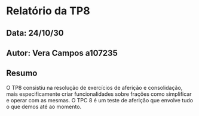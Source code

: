 # Relatório da TP8
## Data: 24/10/30
## Autor: Vera Campos a107235
## Resumo
O TP8 consistiu na resolução de exercícios de aferição e consolidação, mais especificamente criar funcionalidades sobre frações como simplificar e operar com as mesmas.
O TPC 8 é um teste de aferição que envolve tudo o que demos até ao momento.
